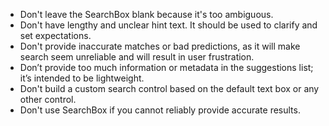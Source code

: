 - Don't leave the SearchBox blank because it's too ambiguous.
- Don't have lengthy and unclear hint text. It should be used to clarify and set expectations.
- Don't provide inaccurate matches or bad predictions, as it will make search seem unreliable and will result in user frustration.
- Don’t provide too much information or metadata in the suggestions list; it’s intended to be lightweight.
- Don't build a custom search control based on the default text box or any other control.
- Don't use SearchBox if you cannot reliably provide accurate results.

